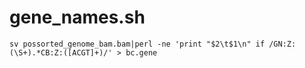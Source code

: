 # gene_names.sh
```
sv possorted_genome_bam.bam|perl -ne 'print "$2\t$1\n" if /GN:Z:(\S+).*CB:Z:([ACGT]+)/' > bc.gene
```
